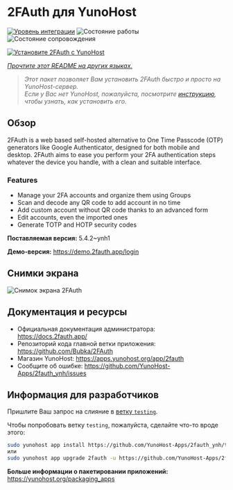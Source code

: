 <!--
Важно: этот README был автоматически сгенерирован <https://github.com/YunoHost/apps/tree/master/tools/readme_generator>
Он НЕ ДОЛЖЕН редактироваться вручную.
-->

# 2FAuth для YunoHost

[![Уровень интеграции](https://dash.yunohost.org/integration/2fauth.svg)](https://ci-apps.yunohost.org/ci/apps/2fauth/) ![Состояние работы](https://ci-apps.yunohost.org/ci/badges/2fauth.status.svg) ![Состояние сопровождения](https://ci-apps.yunohost.org/ci/badges/2fauth.maintain.svg)

[![Установите 2FAuth с YunoHost](https://install-app.yunohost.org/install-with-yunohost.svg)](https://install-app.yunohost.org/?app=2fauth)

*[Прочтите этот README на других языках.](./ALL_README.md)*

> *Этот пакет позволяет Вам установить 2FAuth быстро и просто на YunoHost-сервер.*  
> *Если у Вас нет YunoHost, пожалуйста, посмотрите [инструкцию](https://yunohost.org/install), чтобы узнать, как установить его.*

## Обзор

2FAuth is a web based self-hosted alternative to One Time Passcode (OTP) generators like Google Authenticator, designed for both mobile and desktop.
2FAuth aims to ease you perform your 2FA authentication steps whatever the device you handle, with a clean and suitable interface.

### Features

- Manage your 2FA accounts and organize them using Groups
- Scan and decode any QR code to add account in no time
- Add custom account without QR code thanks to an advanced form
- Edit accounts, even the imported ones
- Generate TOTP and HOTP security codes

**Поставляемая версия:** 5.4.2~ynh1

**Демо-версия:** <https://demo.2fauth.app/login>

## Снимки экрана

![Снимок экрана 2FAuth](./doc/screenshots/screenshot.png)

## Документация и ресурсы

- Официальная документация администратора: <https://docs.2fauth.app/>
- Репозиторий кода главной ветки приложения: <https://github.com/Bubka/2FAuth>
- Магазин YunoHost: <https://apps.yunohost.org/app/2fauth>
- Сообщите об ошибке: <https://github.com/YunoHost-Apps/2fauth_ynh/issues>

## Информация для разработчиков

Пришлите Ваш запрос на слияние в [ветку `testing`](https://github.com/YunoHost-Apps/2fauth_ynh/tree/testing).

Чтобы попробовать ветку `testing`, пожалуйста, сделайте что-то вроде этого:

```bash
sudo yunohost app install https://github.com/YunoHost-Apps/2fauth_ynh/tree/testing --debug
или
sudo yunohost app upgrade 2fauth -u https://github.com/YunoHost-Apps/2fauth_ynh/tree/testing --debug
```

**Больше информации о пакетировании приложений:** <https://yunohost.org/packaging_apps>
